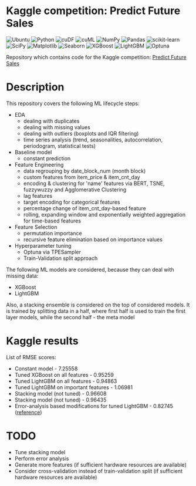 # Kaggle competition: Predict Future Sales
![Ubuntu](https://img.shields.io/badge/Ubuntu-E95420?style=for-the-badge&logo=ubuntu&logoColor=white)
![Python](https://img.shields.io/badge/python-3670A0?style=for-the-badge&logo=python&logoColor=ffdd54)
![cuDF](https://img.shields.io/badge/cuDF-purple?style=for-the-badge&)
![cuML](https://img.shields.io/badge/cuML-8648bd?style=for-the-badge&)
![NumPy](https://img.shields.io/badge/numpy-%23013243.svg?style=for-the-badge&logo=numpy&logoColor=white)
![Pandas](https://img.shields.io/badge/pandas-%23150458.svg?style=for-the-badge&logo=pandas&logoColor=white)
![scikit-learn](https://img.shields.io/badge/scikit--learn-%23F7931E.svg?style=for-the-badge&logo=scikit-learn&logoColor=white)
![SciPy](https://img.shields.io/badge/SciPy-%230C55A5.svg?style=for-the-badge&logo=scipy&logoColor=%white)
![Matplotlib](https://img.shields.io/badge/Matplotlib-%23ffffff.svg?style=for-the-badge&logo=Matplotlib&logoColor=black)
![Seaborn](https://img.shields.io/badge/Seaborn-219ebc?style=for-the-badge)
![XGBoost](https://img.shields.io/badge/XGBoost-000814?style=for-the-badge)
![LightGBM](https://img.shields.io/badge/LightGBM-778da9?style=for-the-badge)
![Optuna](https://img.shields.io/badge/Optuna-778da9?style=for-the-badge)

Repository which contains code for the Kaggle competition: [Predict Future Sales](https://www.kaggle.com/c/competitive-data-science-predict-future-sales)

# Description

This repository covers the following ML lifecycle steps:
- EDA
    - dealing with duplicates
    - dealing with missing values
    - dealing with outliers (boxplots and IQR filtering)
    - time series analysis (trend, seasonalities, autocorrelation, periodogram, statistical tests)
- Baseline model
    - constant prediction
- Feature Engineering
    - data regrouping by date_block_num (month block)
    - custom features from item_price & item_cnt_day
    - encoding & clustering for 'name' features via BERT, TSNE, fuzzywuzzy and Agglomerative Clustering
    - lag features
    - target encoding for categorical features
    - percentage change of item_cnt_day-based feature
    - rolling, expanding window and exponentially weighted aggregation for time-based features
- Feature Selection
    - permutation importance
    - recursive feature elimination based on importance values
- Hyperparameter tuning
    - Optuna via TPESampler
    - Train-Validation split approach

The following ML models are considered, because they can deal with missing data:
- XGBoost
- LightGBM

Also, a stacking ensemble is considered on the top of considered models. 
It is trained by splitting data in a half, where first half is used to train the first layer models, while
the second half - the meta model

# Kaggle results

List of RMSE scores:

- Constant model - 7.25558
- Tuned XGBoost on all features - 0.95259
- Tuned LightGBM on all features - 0.94863
- Tuned LightGBM on important features - 1.06981
- Stacking model (not tuned) - 0.96608
- Stacking model (not tuned) - 0.96435
- Error-analysis based modifications for tuned LightGBM - 0.82745 ([reference](https://www.kaggle.com/code/abubakar624/first-place-solution-kaggle-predict-future-sales))

# TODO

- Tune stacking model
- Perform error analysis
- Generate more features (if sufficient hardware resources are available)
- Consider cross-validation instead of train-validation split (if sufficient hardware resources are available)
